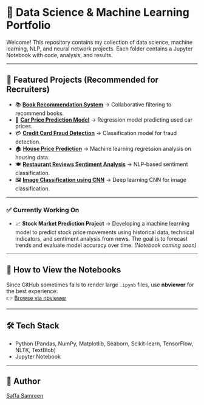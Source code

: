 # 📂 Data Science & Machine Learning Portfolio

Welcome! This repository contains my collection of data science, machine learning, NLP, and neural network projects. Each folder contains a Jupyter Notebook with code, analysis, and results.

---

## 🔎 Featured Projects (Recommended for Recruiters)
- 📚 **[Book Recommendation System](https://nbviewer.org/github/Saf02Sam/general/blob/main/Machine%20Learning/Book%20Recommendation%20System.ipynb)** → Collaborative filtering to recommend books.
- 🚗 **[Car Price Prediction Model](https://nbviewer.org/github/Saf02Sam/general/blob/main/Machine%20Learning/Car%20Price%20Prediction%20Model.ipynb)** → Regression model predicting used car prices.
- 💳 **[Credit Card Fraud Detection](https://nbviewer.org/github/Saf02Sam/general/blob/main/Machine%20Learning/Credit%20Card%20Fraud%20Detection%20Model.ipynb)** → Classification model for fraud detection.
- 🏠 **[House Price Prediction](https://nbviewer.org/github/Saf02Sam/general/blob/main/Machine%20Learning/House%20Price%20Prediction.ipynb)** → Machine learning regression analysis on housing data.
- 🍽️ **[Restaurant Reviews Sentiment Analysis](https://nbviewer.org/github/Saf02Sam/general/blob/main/Machine%20Learning/Restaurant%20Reviews%20Sentiment%20Analysis%20Model.ipynb)** → NLP-based sentiment classification.
- 🖼️ **[Image Classification using CNN](https://nbviewer.org/github/Saf02Sam/general/blob/main/Neural%20Networks/Image%20Classification%20Using%20CNN.ipynb)** → Deep learning CNN for image classification.


---

### ✅ Currently Working On
- 📈 **Stock Market Prediction Project** → Developing a machine learning model to predict stock price movements using historical data, technical indicators, and sentiment analysis from news. The goal is to forecast trends and evaluate model accuracy over time. *(Notebook coming soon)*


---

## 🚀 How to View the Notebooks
Since GitHub sometimes fails to render large `.ipynb` files, use **nbviewer** for the best experience:  
👉 [Browse via nbviewer](https://nbviewer.org/github/Saf02Sam/general/tree/main/)

---

## 🛠️ Tech Stack
- Python (Pandas, NumPy, Matplotlib, Seaborn, Scikit-learn, TensorFlow, NLTK, TextBlob)
- Jupyter Notebook

---

## 👤 Author
[Saffa Samreen](https://github.com/Saf02Sam)
